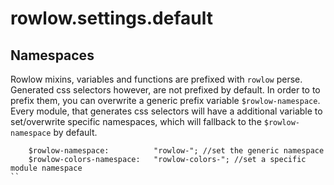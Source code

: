 # rowlow.settings.default

## Namespaces
Rowlow mixins, variables and functions are prefixed with `rowlow` perse. Generated css selectors however, are not prefixed by default. In order to to prefix them, you can overwrite a generic prefix variable ```$rowlow-namespace```. Every module, that generates css selectors will have a additional variable to set/overwrite specific namespaces, which will fallback to the ```$rowlow-namespace``` by default.

```
    $rowlow-namespace:          "rowlow-"; //set the generic namespace
    $rowlow-colors-namespace:   "rowlow-colors-"; //set a specific module namespace
``
